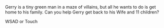Gerry is a tiny green man in a maze of villains, but all he wants to do is get home to his family.  Can you help Gerry get back to his Wife and 11 children? 

WSAD or Touch